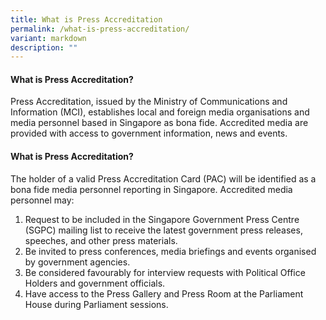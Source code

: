 ```yaml
---
title: What is Press Accreditation
permalink: /what-is-press-accreditation/
variant: markdown
description: ""
---
```

#### What is Press Accreditation?

Press Accreditation, issued by the Ministry of Communications and Information (MCI), establishes local and foreign media organisations and media personnel based in Singapore as bona fide. Accredited media are provided with access to government information, news and events.




#### What is Press Accreditation?
The holder of a valid Press Accreditation Card (PAC) will be identified as a bona fide media personnel reporting in Singapore. Accredited media personnel may:

1. Request to be included in the Singapore Government Press Centre (SGPC) mailing list to receive the latest government press releases, speeches, and other press materials.
2. Be invited to press conferences, media briefings and events organised by government agencies.
3. Be considered favourably for interview requests with Political Office Holders and government officials.
4. Have access to the Press Gallery and Press Room at the Parliament House during Parliament sessions.